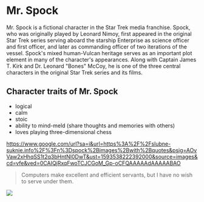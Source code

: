 # Mr. Spock

Mr. Spock is a fictional character in the Star Trek media franchise. Spock, who was originally played by Leonard Nimoy, 
first appeared in the original Star Trek series serving aboard the starship Enterprise as science officer and first officer, 
and later as commanding officer of two iterations of the vessel. Spock's mixed human-Vulcan heritage serves as an important 
plot element in many of the character's appearances. Along with Captain James T. Kirk and Dr. Leonard "Bones" McCoy, he is 
one of the three central characters in the original Star Trek series and its films.

## Character traits of Mr. Spock
* logical
* calm
* stoic
* ability to mind-meld (share thoughts and memories with others)
* loves playing three-dimensional chess

https://www.google.com/url?sa=i&url=https%3A%2F%2Fslubne-suknie.info%2F%3Fn%3Dspock%2Bimages%2Bwith%2Bquotes&psig=AOvVaw2xHhqSS1t2q3bHntNI0DwT&ust=1593538222392000&source=images&cd=vfe&ved=0CAIQjRxqFwoTCJCGoM_Gp-oCFQAAAAAdAAAAABAO




> Computers make excellent and efficient servants, 
> but I have no wish to serve under them.


<img src="https://images2.minutemediacdn.com/image/upload/c_fill,g_auto,h_1248,w_2220/f_auto,q_auto,w_1100/v1555447798/shape/mentalfloss/spock_0.jpg"/>

